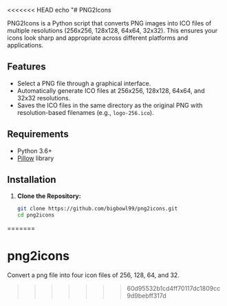 <<<<<<< HEAD
echo "# PNG2Icons

PNG2Icons is a Python script that converts PNG images into ICO files of multiple resolutions (256x256, 128x128, 64x64, 32x32). This ensures your icons look sharp and appropriate across different platforms and applications.

## Features

- Select a PNG file through a graphical interface.
- Automatically generate ICO files at 256x256, 128x128, 64x64, and 32x32 resolutions.
- Saves the ICO files in the same directory as the original PNG with resolution-based filenames (e.g., `logo-256.ico`).

## Requirements

- Python 3.6+
- [Pillow](https://python-pillow.org/) library

## Installation

1. **Clone the Repository:**

   ```bash
   git clone https://github.com/bigbowl99/png2icons.git
   cd png2icons
=======
# png2icons
Convert a png file into four icon files of 256, 128, 64, and 32.
>>>>>>> 60d95532b1cd4ff70117dc1809cc9d9bebff317d
